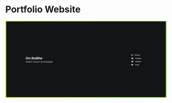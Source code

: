     
   <h1> Portfolio Website </h1>
 <div>
        <img src="/Screenshot/Screenshot (107).png" alt="">
    </div>
